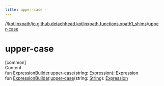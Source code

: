 ```yaml
---
title: upper-case -
---
```

//[kotlinxpath](../index.md)/[io.github.detachhead.kotlinxpath.functions.xpath1_shims](index.md)/[upper-case](upper-case.md)



# upper-case  
[common]  
Content  
fun [ExpressionBuilder](../io.github.detachhead.kotlinxpath.components/-expression-builder/index.md).[upper-case](upper-case.md)(string: [Expression](../io.github.detachhead.kotlinxpath.components/-expression/index.md)): [Expression](../io.github.detachhead.kotlinxpath.components/-expression/index.md)  
fun [ExpressionBuilder](../io.github.detachhead.kotlinxpath.components/-expression-builder/index.md).[upper-case](upper-case.md)(string: [String](https://kotlinlang.org/api/latest/jvm/stdlib/kotlin/-string/index.html)): [Expression](../io.github.detachhead.kotlinxpath.components/-expression/index.md)  



